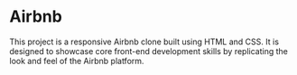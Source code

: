 # Airbnb
This project is a responsive Airbnb clone built using HTML and CSS. It is designed to showcase core front-end development skills by replicating the look and feel of the Airbnb platform.
